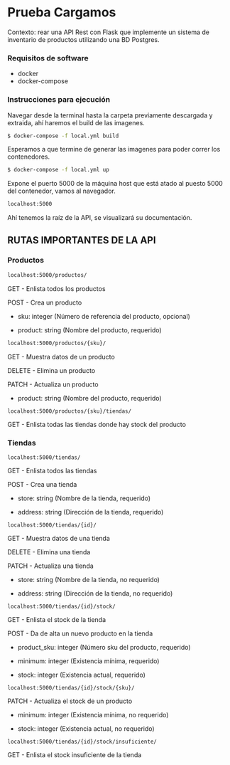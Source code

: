 # Prueba Cargamos

Contexto: rear una API Rest con Flask que implemente un sistema de inventario de productos utilizando una BD Postgres.

### Requisitos de software
-  docker
-  docker-compose

### Instrucciones para ejecución
Navegar desde la terminal hasta la carpeta previamente descargada y extraida, ahí haremos el build de las imagenes.
```sh
$ docker-compose -f local.yml build
```
Esperamos a que termine de generar las imagenes para poder correr los contenedores.
```sh
$ docker-compose -f local.yml up
```
Expone el puerto 5000 de la máquina host que está atado al puesto 5000 del contenedor, vamos al navegador.
```sh
localhost:5000
```
Ahí tenemos la raíz de la API, se visualizará su documentación.

## RUTAS IMPORTANTES DE LA API

### Productos
```sh
localhost:5000/productos/
```

GET - Enlista todos los productos

POST - Crea un producto

- sku: integer (Número de referencia del producto, opcional)

- product: string (Nombre del producto, requerido)

```sh
localhost:5000/productos/{sku}/
```

GET - Muestra datos de un producto

DELETE - Elimina un producto

PATCH - Actualiza un producto 

- product: string (Nombre del producto, requerido)

```
localhost:5000/productos/{sku}/tiendas/
```

GET - Enlista todas las tiendas donde hay stock del producto


### Tiendas

```
localhost:5000/tiendas/
```

GET - Enlista todos las tiendas

POST - Crea una tienda

- store: string (Nombre de la tienda, requerido)

- address: string (Dirección de la tienda, requerido)

```
localhost:5000/tiendas/{id}/
```

GET - Muestra datos de una tienda

DELETE - Elimina una tienda

PATCH - Actualiza una tienda 

- store: string (Nombre de la tienda, no requerido)

- address: string (Dirección de la tienda, no requerido)

```
localhost:5000/tiendas/{id}/stock/
```

GET - Enlista el stock de la tienda

POST - Da de alta un nuevo producto en la tienda

- product_sku: integer (Número sku del producto, requerido)

- minimum: integer (Existencia mínima, requerido)

- stock: integer (Existencia actual, requerido)

```
localhost:5000/tiendas/{id}/stock/{sku}/
```

PATCH - Actualiza el stock de un producto

- minimum: integer (Existencia mínima, no requerido)

- stock: integer (Existencia actual, no requerido)

```
localhost:5000/tiendas/{id}/stock/insuficiente/
```

GET - Enlista el stock insuficiente de la tienda
